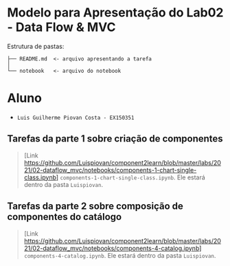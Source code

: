 # Modelo para Apresentação do Lab02 - Data Flow & MVC

Estrutura de pastas:

~~~
├── README.md  <- arquivo apresentando a tarefa
│
└── notebook   <- arquivo do notebook
~~~

# Aluno
* `Luis Guilherme Piovan Costa - EX150351`

## Tarefas da parte 1 sobre criação de componentes

> [Link https://github.com/Luispiovan/component2learn/blob/master/labs/2021/02-dataflow_mvc/notebooks/components-1-chart-single-class.ipynb] `components-1-chart-single-class.ipynb`. Ele estará dentro da pasta `Luispiovan`.

## Tarefas da parte 2 sobre composição de componentes do catálogo

> [Link https://github.com/Luispiovan/component2learn/blob/master/labs/2021/02-dataflow_mvc/notebooks/components-4-catalog.ipynb] `components-4-catalog.ipynb`. Ele estará dentro da pasta `Luispiovan`.
